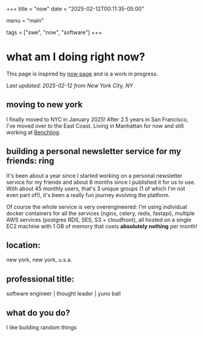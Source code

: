 +++
title = "now"
date = "2025-02-12T00:11:35-05:00"

menu = "main"

tags = ["swe", "now", "software"]
+++

# what am I doing right now?

This page is inspired by [now page](https://nownownow.com/about) and is a work in progress.

*Last updated: 2025-02-12 from New York City, NY*

## moving to new york

I finally moved to NYC in January 2025! After 2.5 years in San Francisco, I've moved over to the East Coast. Living in Manhattan for now and still working at [Benchling](https://www.benchling.com/).

## building a personal newsletter service for my friends: ring

It's been about a year since I started working on a personal newsletter service for my friends and about 6 months since I published it for us to use. With about 45 monthly users, that's 3 unique groups (1 of which I'm not even part of!), it's been a really fun journey evolving the platform.

Of course the whole service is very overengineered: I'm using individual docker containers for all the services (nginx, celery, redis, fastapi), multiple AWS services (postgres RDS, SES, S3 + cloudfront), all hosted on a single EC2 machine with 1 GB of memory that costs **absolutely nothing** per month!


## location:

new york, new york, u.s.a.

## professional title:

software engineer | thought leader | yuno ball

## what do you do?

I like building random things

